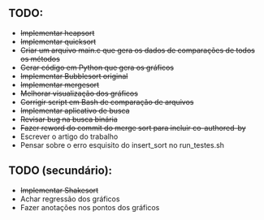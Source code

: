 ## TODO:
* ~~Implementar heapsort~~
* ~~Implementar quicksort~~
* ~~Criar um arquivo main.c que gera os dados de comparações de todos os métodos~~
* ~~Gerar código em Python que gera os gráficos~~
* ~~Implementar Bubblesort original~~
* ~~Implementar mergesort~~
* ~~Melhorar visualização dos gráficos~~
* ~~Corrigir script em Bash de comparação de arquivos~~
* ~~Implementar aplicativo de busca~~
* ~~Revisar bug na busca binária~~
* ~~Fazer reword do commit do merge sort para incluir co-authored-by~~
* Escrever o artigo do trabalho
* Pensar sobre o erro esquisito do insert_sort no run_testes.sh

## TODO (secundário):
* ~~Implementar Shakesort~~
* Achar regressão dos gráficos
* Fazer anotações nos pontos dos gráficos